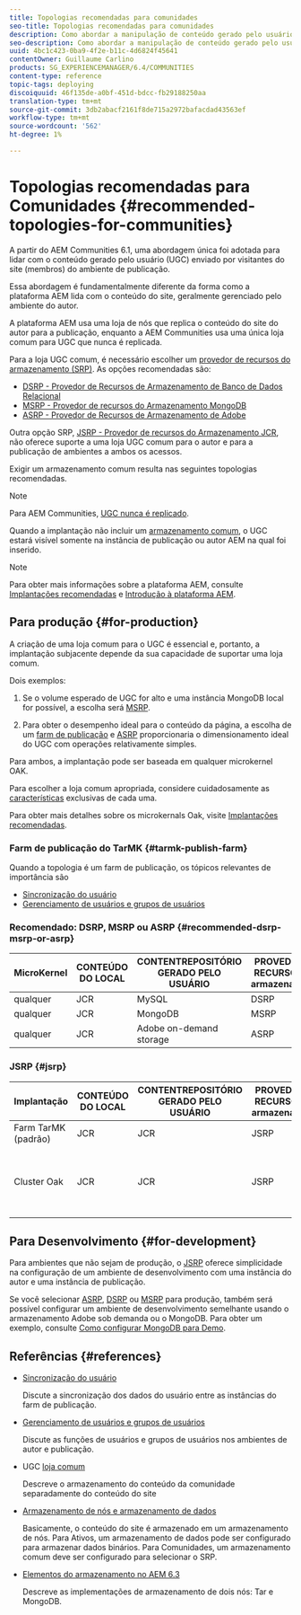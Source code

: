 ```yaml
---
title: Topologias recomendadas para comunidades
seo-title: Topologias recomendadas para comunidades
description: Como abordar a manipulação de conteúdo gerado pelo usuário (UGC)
seo-description: Como abordar a manipulação de conteúdo gerado pelo usuário (UGC)
uuid: 4bc1c423-0ba9-4f2e-b11c-4d6824f45641
contentOwner: Guillaume Carlino
products: SG_EXPERIENCEMANAGER/6.4/COMMUNITIES
content-type: reference
topic-tags: deploying
discoiquuid: 46f135de-a0bf-451d-bdcc-fb29188250aa
translation-type: tm+mt
source-git-commit: 3db2abacf2161f8de715a2972bafacdad43563ef
workflow-type: tm+mt
source-wordcount: '562'
ht-degree: 1%

---
```



# Topologias recomendadas para Comunidades {#recommended-topologies-for-communities}

A partir do AEM Communities 6.1, uma abordagem única foi adotada para lidar com o conteúdo gerado pelo usuário (UGC) enviado por visitantes do site (membros) do ambiente de publicação.

Essa abordagem é fundamentalmente diferente da forma como a plataforma AEM lida com o conteúdo do site, geralmente gerenciado pelo ambiente do autor.

A plataforma AEM usa uma loja de nós que replica o conteúdo do site do autor para a publicação, enquanto a AEM Communities usa uma única loja comum para UGC que nunca é replicada.

Para a loja UGC comum, é necessário escolher um [provedor de recursos do armazenamento (SRP)](working-with-srp.md). As opções recomendadas são:

* [DSRP - Provedor de Recursos de Armazenamento de Banco de Dados Relacional](dsrp.md)
* [MSRP - Provedor de recursos do Armazenamento MongoDB](msrp.md)
* [ASRP - Provedor de Recursos de Armazenamento de Adobe](asrp.md)

Outra opção SRP, [JSRP - Provedor de recursos do Armazenamento JCR](jsrp.md), não oferece suporte a uma loja UGC comum para o autor e para a publicação de ambientes a ambos os acessos.

Exigir um armazenamento comum resulta nas seguintes topologias recomendadas.

>[!NOTE]
>
>Para AEM Communities, [UGC nunca é replicado](working-with-srp.md#ugc-never-replicated).
>
>Quando a implantação não incluir um [armazenamento comum](working-with-srp.md), o UGC estará visível somente na instância de publicação ou autor AEM na qual foi inserido.

>[!NOTE]
>
>Para obter mais informações sobre a plataforma AEM, consulte [Implantações recomendadas](../../help/sites-deploying/recommended-deploys.md) e [Introdução à plataforma AEM](../../help/sites-deploying/data-store-config.md).

## Para produção {#for-production}

A criação de uma loja comum para o UGC é essencial e, portanto, a implantação subjacente depende da sua capacidade de suportar uma loja comum.

Dois exemplos:

1) Se o volume esperado de UGC for alto e uma instância MongoDB local for possível, a escolha será [MSRP](msrp.md).

2) Para obter o desempenho ideal para o conteúdo da página, a escolha de um [farm de publicação](../../help/sites-deploying/recommended-deploys.md#tarmk-farm) e [ASRP](asrp.md) proporcionaria o dimensionamento ideal do UGC com operações relativamente simples.

Para ambos, a implantação pode ser baseada em qualquer microkernel OAK.

Para escolher a loja comum apropriada, considere cuidadosamente as [características](working-with-srp.md#characteristics-of-srp-options) exclusivas de cada uma.

Para obter mais detalhes sobre os microkernals Oak, visite [Implantações recomendadas](../../help/sites-deploying/recommended-deploys.md).

### Farm de publicação do TarMK {#tarmk-publish-farm}

Quando a topologia é um farm de publicação, os tópicos relevantes de importância são

* [Sincronização do usuário](sync.md)
* [Gerenciamento de usuários e grupos de usuários](users.md)

### Recomendado: DSRP, MSRP ou ASRP {#recommended-dsrp-msrp-or-asrp}

| MicroKernel | CONTEÚDO DO LOCAL | CONTENTREPOSITÓRIO GERADO PELO USUÁRIO | PROVEDOR DE RECURSOS DO armazenamento | LOJA COMUM |
|-------------|------------------------|----------------------------------|---------------------------|---------------|
| qualquer | JCR | MySQL | DSRP | Sim |
| qualquer | JCR | MongoDB | MSRP | Sim |
| qualquer | JCR | Adobe on-demand storage | ASRP | Sim |

### JSRP {#jsrp}


| Implantação | CONTEÚDO DO LOCAL | CONTENTREPOSITÓRIO GERADO PELO USUÁRIO | PROVEDOR DE RECURSOS DO armazenamento | LOJA COMUM |
|----------------------|------------------------|----------------------------------|---------------------------|---------------------------------|
| Farm TarMK (padrão) | JCR | JCR | JSRP | Não |
| Cluster Oak | JCR | JCR | JSRP | Sim somente para ambiente de publicação |

## Para Desenvolvimento {#for-development}

Para ambientes que não sejam de produção, o [JSRP](jsrp.md) oferece simplicidade na configuração de um ambiente de desenvolvimento com uma instância do autor e uma instância de publicação.

Se você selecionar [ASRP](asrp.md), [DSRP](dsrp.md) ou [MSRP](msrp.md) para produção, também será possível configurar um ambiente de desenvolvimento semelhante usando o armazenamento Adobe sob demanda ou o MongoDB. Para obter um exemplo, consulte [Como configurar MongoDB para Demo](demo-mongo.md).

## Referências {#references}

* [Sincronização do usuário](sync.md)

   Discute a sincronização dos dados do usuário entre as instâncias do farm de publicação.

* [Gerenciamento de usuários e grupos de usuários](users.md)

   Discute as funções de usuários e grupos de usuários nos ambientes de autor e publicação.

* UGC [loja comum](working-with-srp.md)

   Descreve o armazenamento do conteúdo da comunidade separadamente do conteúdo do site

* [Armazenamento de nós e armazenamento de dados](../../help/sites-deploying/data-store-config.md)

   Basicamente, o conteúdo do site é armazenado em um armazenamento de nós. Para Ativos, um armazenamento de dados pode ser configurado para armazenar dados binários. Para Comunidades, um armazenamento comum deve ser configurado para selecionar o SRP.

* [Elementos do armazenamento no AEM 6.3](../../help/sites-deploying/storage-elements-in-aem-6.md)

   Descreve as implementações de armazenamento de dois nós: Tar e MongoDB.
